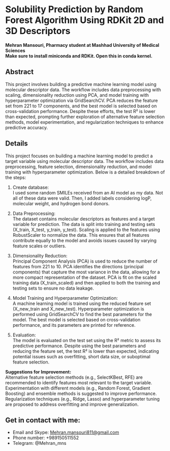 # Solubility Prediction by Random Forest Algorithm Using RDKit 2D and 3D Descriptors  
**Mehran Mansouri, Pharmacy student at Mashhad University of Medical Sciences**  
**Make sure to install miniconda and RDKit. Open this in conda kernel.**  
## Abstract
This project involves building a predictive machine learning model using molecular descriptor data. The workflow includes data preprocessing with scaling, dimensionality reduction using PCA, and model training with hyperparameter optimization via GridSearchCV. PCA reduces the feature set from 221 to 17 components, and the best model is selected based on cross-validation performance. Despite these efforts, the test R² is lower than expected, prompting further exploration of alternative feature selection methods, model experimentation, and regularization techniques to enhance predictive accuracy.


## Details
This project focuses on building a machine learning model to predict a target variable using molecular descriptor data. The workflow includes data preprocessing, feature selection, dimensionality reduction, and model training with hyperparameter optimization. Below is a detailed breakdown of the steps:

1. Create database:  
I used some random SMILEs received from an AI model as my data. Not all of these data were valid. Then, I added labels considering logP, molecular weight, and hydrogen bond donors.

2. Data Preprocessing:  
The dataset contains molecular descriptors as features and a target variable for prediction.
The data is split into training and testing sets (X_train, X_test, y_train, y_test).
Scaling is applied to the features using RobustScaler to normalize the data. This ensures that all features contribute equally to the model and avoids issues caused by varying feature scales or outliers.

3. Dimensionality Reduction:  
Principal Component Analysis (PCA) is used to reduce the number of features from 221 to 10. PCA identifies the directions (principal components) that capture the most variance in the data, allowing for a more compact representation of the dataset.
PCA is fit on the scaled training data (X_train_scaled) and then applied to both the training and testing sets to ensure no data leakage.

4. Model Training and Hyperparameter Optimization:  
A machine learning model is trained using the reduced feature set (X_new_train and X_new_test).
Hyperparameter optimization is performed using GridSearchCV to find the best parameters for the model.
The best model is selected based on cross-validation performance, and its parameters are printed for reference.

5. Evaluation:  
The model is evaluated on the test set using the R² metric to assess its predictive performance.
Despite using the best parameters and reducing the feature set, the test R² is lower than expected, indicating potential issues such as overfitting, short data size, or suboptimal feature selection.

**Suggestions for Improvement:**  
Alternative feature selection methods (e.g., SelectKBest, RFE) are recommended to identify features most relevant to the target variable.
Experimentation with different models (e.g., Random Forest, Gradient Boosting) and ensemble methods is suggested to improve performance.
Regularization techniques (e.g., Ridge, Lasso) and hyperparameter tuning are proposed to address overfitting and improve generalization.

## Get in contact with me:
- Email and Skype: Mehran.mansouri811@gmail.com
- Phone number: +989150511552
- Telegram: @Mehran_mns

